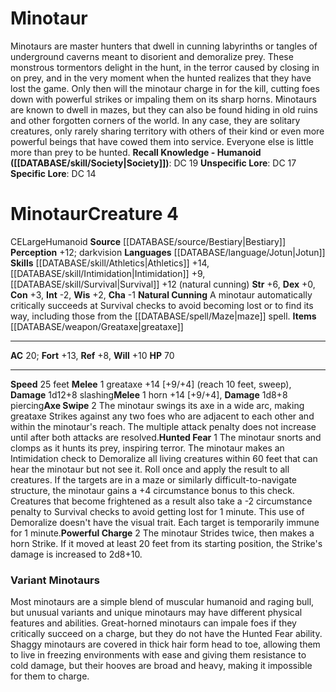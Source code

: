 ﻿---
ac: '20'
alignment: CE
all_resistance: null
burrow_speed: null
charisma: '-1'
climb_speed: null
constitution: '+3'
creature_ability:
- Axe Swipe
- Hunted Fear
- Natural Cunning
- Powerful Charge
creature_family: null
description: 'Minotaurs are master hunters that dwell in cunning labyrinths or tangles
  of underground caverns meant to disorient and demoralize prey. These monstrous tormentors
  delight in the hunt, in the terror caused by closing in on prey, and in the very
  moment when the hunted realizes that they have lost the game. Only then will the
  minotaur charge in for the kill, cutting foes down with powerful strikes or impaling
  them on its sharp horns.<br/><br/> Minotaurs are known to dwell in mazes, but they
  can also be found hiding in old ruins and other forgotten corners of the world.
  In any case, they are solitary creatures, only rarely sharing territory with others
  of their kind or even more powerful beings that have cowed them into service. Everyone
  else is little more than prey to be hunted.<br/><br/><b><u>Recall Knowledge - Humanoid</u>
  ( [[DATABASE/skill/Society|Society]] )</b>: DC 19<br/><b><u>Unspecific Lore</u></b>:
  DC 17<br/><b><u>Specific Lore</u></b>: DC 14'
dexterity: '+0'
element: null
fly_speed: null
fortitude: '+13'
hardness: null
hp: '70'
id: '301'
immunity: null
intelligence: '-2'
land_speed: '25'
language:
- '[[DATABASE/language/Jotun|Jotun]]'
level: '4'
max_speed: '25'
name: Minotaur
perception: '+12'
rarity: Common
reflex: '+8'
resistance: null
rus_type_level: null
school: null
sense:
- darkvision
size: Large
skill:
- '[[DATABASE/skill/Athletics|Athletics]] +14'
- '[[DATABASE/skill/Intimidation|Intimidation]] +9'
- '[[DATABASE/skill/Survival|Survival]] +12'
source: '[[DATABASE/source/Bestiary|Bestiary]]'
speed:
- 25 feet
spell: null
strength: '+6'
strength_req: '6'
strongest_save:
- Fortitude
swim_speed: null
trait:
- '[[DATABASE/trait/Humanoid|Humanoid]]'
type: Creature
vision: Darkvision
weakest_save:
- Reflex
weakness: null
will: '+10'
wisdom: '+2'

---
# Minotaur

Minotaurs are master hunters that dwell in cunning labyrinths or tangles of underground caverns meant to disorient and demoralize prey. These monstrous tormentors delight in the hunt, in the terror caused by closing in on prey, and in the very moment when the hunted realizes that they have lost the game. Only then will the minotaur charge in for the kill, cutting foes down with powerful strikes or impaling them on its sharp horns.
 Minotaurs are known to dwell in mazes, but they can also be found hiding in old ruins and other forgotten corners of the world. In any case, they are solitary creatures, only rarely sharing territory with others of their kind or even more powerful beings that have cowed them into service. Everyone else is little more than prey to be hunted.
**Recall Knowledge - Humanoid ([[DATABASE/skill/Society|Society]])**: DC 19
**Unspecific Lore**: DC 17
**Specific Lore**: DC 14

# Minotaur<span class="item-type">Creature 4</span>

<span class="trait-alignment item-trait">CE</span><span class="trait-size item-trait">Large</span><span class="item-trait">Humanoid</span>
**Source** [[DATABASE/source/Bestiary|Bestiary]]
**Perception** +12; darkvision
**Languages** [[DATABASE/language/Jotun|Jotun]]
**Skills** [[DATABASE/skill/Athletics|Athletics]] +14, [[DATABASE/skill/Intimidation|Intimidation]] +9, [[DATABASE/skill/Survival|Survival]] +12 (natural cunning)
**Str** +6, **Dex** +0, **Con** +3, **Int** -2, **Wis** +2, **Cha** -1
**Natural Cunning** A minotaur automatically critically succeeds at Survival checks to avoid becoming lost or to find its way, including those from the [[DATABASE/spell/Maze|maze]] spell.
**Items** [[DATABASE/weapon/Greataxe|greataxe]]

---
**AC** 20; **Fort** +13, **Ref** +8, **Will** +10
**HP** 70

---
**Speed** 25 feet
<span class="in-box-ability">**Melee** <span class="action-icon">1</span> greataxe +14 [+9/+4] (reach 10 feet, sweep), **Damage** 1d12+8 slashing</span><span class="in-box-ability">**Melee** <span class="action-icon">1</span> horn +14 [+9/+4], **Damage** 1d8+8 piercing</span><span class="in-box-ability">**Axe Swipe** <span class="action-icon">2</span> The minotaur swings its axe in a wide arc, making greataxe Strikes against any two foes who are adjacent to each other and within the minotaur's reach. The multiple attack penalty does not increase until after both attacks are resolved.</span><span class="in-box-ability">**Hunted Fear** <span class="action-icon">1</span> The minotaur snorts and clomps as it hunts its prey, inspiring terror. The minotaur makes an Intimidation check to Demoralize all living creatures within 60 feet that can hear the minotaur but not see it. Roll once and apply the result to all creatures. If the targets are in a maze or similarly difficult-to-navigate structure, the minotaur gains a +4 circumstance bonus to this check. Creatures that become frightened as a result also take a -2 circumstance penalty to Survival checks to avoid getting lost for 1 minute. This use of Demoralize doesn't have the visual trait. Each target is temporarily immune for 1 minute.</span><span class="in-box-ability">**Powerful Charge** <span class="action-icon">2</span> The minotaur Strides twice, then makes a horn Strike. If it moved at least 20 feet from its starting position, the Strike's damage is increased to 2d8+10.</span>

###  Variant Minotaurs

Most minotaurs are a simple blend of muscular humanoid and raging bull, but unusual variants and unique minotaurs may have different physical features and abilities. Great-horned minotaurs can impale foes if they critically succeed on a charge, but they do not have the Hunted Fear ability. Shaggy minotaurs are covered in thick hair form head to toe, allowing them to live in freezing environments with ease and giving them resistance to cold damage, but their hooves are broad and heavy, making it impossible for them to charge.